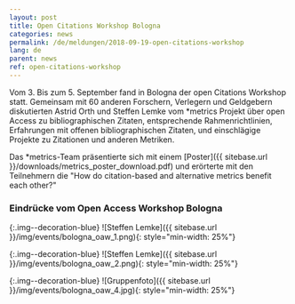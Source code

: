 ```yaml
---
layout: post
title: Open Citations Workshop Bologna 
categories: news
permalink: /de/meldungen/2018-09-19-open-citations-workshop
lang: de
parent: news
ref: open-citations-workshop
---
```

<!-- Start editing content here-->
Vom 3. Bis zum 5. September fand in Bologna der open Citations Workshop statt. Gemeinsam mit 60 anderen Forschern, Verlegern und Geldgebern diskutierten Astrid Orth und Steffen Lemke vom \*metrics Projekt über open Access zu bibliographischen Zitaten, entsprechende Rahmenrichtlinien, Erfahrungen mit offenen bibliographischen Zitaten, und einschlägige Projekte zu Zitationen und anderen Metriken.

Das \*metrics-Team präsentierte sich mit einem [Poster]({{ sitebase.url }}/downloads/metrics_poster_download.pdf) und erörterte mit den Teilnehmern die "How do citation-based and alternative metrics benefit each other?"


### Eindrücke vom Open Access Workshop Bologna

{:.img--decoration-blue}
![Steffen Lemke]({{ sitebase.url }}/img/events/bologna_oaw_1.png){: style="min-width: 25%"}

{:.img--decoration-blue}
![Steffen Lemke]({{ sitebase.url }}/img/events/bologna_oaw_2.png){: style="min-width: 25%"}

{:.img--decoration-blue}
![Gruppenfoto]({{ sitebase.url }}/img/events/bologna_oaw_4.jpg){: style="min-width: 25%"}

